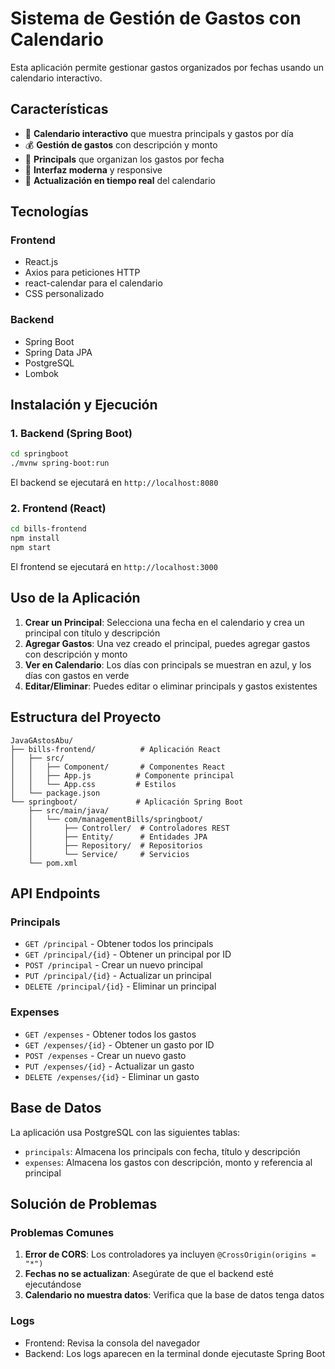 # Sistema de Gestión de Gastos con Calendario

Esta aplicación permite gestionar gastos organizados por fechas usando un calendario interactivo.

## Características

- 📅 **Calendario interactivo** que muestra principals y gastos por día
- 💰 **Gestión de gastos** con descripción y monto
- 📝 **Principals** que organizan los gastos por fecha
- 🎨 **Interfaz moderna** y responsive
- 🔄 **Actualización en tiempo real** del calendario

## Tecnologías

### Frontend
- React.js
- Axios para peticiones HTTP
- react-calendar para el calendario
- CSS personalizado

### Backend
- Spring Boot
- Spring Data JPA
- PostgreSQL
- Lombok

## Instalación y Ejecución

### 1. Backend (Spring Boot)

```bash
cd springboot
./mvnw spring-boot:run
```

El backend se ejecutará en `http://localhost:8080`

### 2. Frontend (React)

```bash
cd bills-frontend
npm install
npm start
```

El frontend se ejecutará en `http://localhost:3000`

## Uso de la Aplicación

1. **Crear un Principal**: Selecciona una fecha en el calendario y crea un principal con título y descripción
2. **Agregar Gastos**: Una vez creado el principal, puedes agregar gastos con descripción y monto
3. **Ver en Calendario**: Los días con principals se muestran en azul, y los días con gastos en verde
4. **Editar/Eliminar**: Puedes editar o eliminar principals y gastos existentes

## Estructura del Proyecto

```
JavaGAstosAbu/
├── bills-frontend/          # Aplicación React
│   ├── src/
│   │   ├── Component/       # Componentes React
│   │   ├── App.js          # Componente principal
│   │   └── App.css         # Estilos
│   └── package.json
└── springboot/             # Aplicación Spring Boot
    ├── src/main/java/
    │   └── com/managementBills/springboot/
    │       ├── Controller/  # Controladores REST
    │       ├── Entity/      # Entidades JPA
    │       ├── Repository/  # Repositorios
    │       └── Service/     # Servicios
    └── pom.xml
```

## API Endpoints

### Principals
- `GET /principal` - Obtener todos los principals
- `GET /principal/{id}` - Obtener un principal por ID
- `POST /principal` - Crear un nuevo principal
- `PUT /principal/{id}` - Actualizar un principal
- `DELETE /principal/{id}` - Eliminar un principal

### Expenses
- `GET /expenses` - Obtener todos los gastos
- `GET /expenses/{id}` - Obtener un gasto por ID
- `POST /expenses` - Crear un nuevo gasto
- `PUT /expenses/{id}` - Actualizar un gasto
- `DELETE /expenses/{id}` - Eliminar un gasto

## Base de Datos

La aplicación usa PostgreSQL con las siguientes tablas:
- `principals`: Almacena los principals con fecha, título y descripción
- `expenses`: Almacena los gastos con descripción, monto y referencia al principal

## Solución de Problemas

### Problemas Comunes

1. **Error de CORS**: Los controladores ya incluyen `@CrossOrigin(origins = "*")`
2. **Fechas no se actualizan**: Asegúrate de que el backend esté ejecutándose
3. **Calendario no muestra datos**: Verifica que la base de datos tenga datos

### Logs

- Frontend: Revisa la consola del navegador
- Backend: Los logs aparecen en la terminal donde ejecutaste Spring Boot
